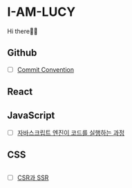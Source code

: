 # I-AM-LUCY

Hi there👋🏻

## Github

- [ ]  [Commit Convention](https://github.com/Week-I-Learn/I-AM-LUCY/blob/main/Commit%20Convention.md#commit-convention)

## React

## JavaScript
- [ ] [자바스크립트 엔진이 코드를 실행하는 과정](https://github.com/Week-I-Learn/I-AM-LUCY/blob/main/%EC%9E%90%EB%B0%94%EC%8A%A4%ED%81%AC%EB%A6%BD%ED%8A%B8%20%EC%97%94%EC%A7%84%EC%9D%B4%20%EC%BD%94%EB%93%9C%EB%A5%BC%20%EC%8B%A4%ED%96%89%ED%95%98%EB%8A%94%20%EA%B3%BC%EC%A0%95.md#%EC%9E%90%EB%B0%94%EC%8A%A4%ED%81%AC%EB%A6%BD%ED%8A%B8-%EC%97%94%EC%A7%84%EC%9D%B4-%EC%BD%94%EB%93%9C%EB%A5%BC-%EC%8B%A4%ED%96%89%ED%95%98%EB%8A%94-%EA%B3%BC%EC%A0%95)

## CSS

## 
- [ ] [CSR과 SSR](https://github.com/Week-I-Learn/I-AM-LUCY/blob/main/CSR%EA%B3%BC%20SSR.md#csrclient-side-rendering%EA%B3%BC-ssrserver-side-rendering)
